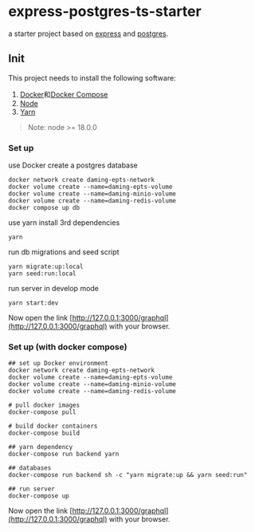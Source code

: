 # express-postgres-ts-starter

a starter project based on [express](https://expressjs.com/) and [postgres](https://www.postgresql.org/).

## Init

This project needs to install the following software:

1. [Docker](https://www.docker.com/)和[Docker Compose](https://docs.docker.com/engine/reference/commandline/compose/)
2. [Node](https://nodejs.org/)
3. [Yarn](https://classic.yarnpkg.com/lang/en/)

> Note: node >= 18.0.0

### Set up

use Docker create a postgres database

```
docker network create daming-epts-network
docker volume create --name=daming-epts-volume
docker volume create --name=daming-minio-volume
docker volume create --name=daming-redis-volume
docker compose up db
```

use yarn install 3rd dependencies

```
yarn
```

run db migrations and seed script

```
yarn migrate:up:local
yarn seed:run:local
```

run server in develop mode

```
yarn start:dev
```

Now open the link [http://127.0.0.1:3000/graphql](http://127.0.0.1:3000/graphql) with your browser.

### Set up (with docker compose)

```shell
## set up Docker environment
docker network create daming-epts-network
docker volume create --name=daming-epts-volume
docker volume create --name=daming-minio-volume
docker volume create --name=daming-redis-volume

# pull docker images
docker-compose pull

# build docker containers
docker-compose build

## yarn dependency
docker-compose run backend yarn

## databases
docker-compose run backend sh -c "yarn migrate:up && yarn seed:run"

## run server
docker-compose up

```

Now open the link [http://127.0.0.1:3000/graphql](http://127.0.0.1:3000/graphql) with your browser.
